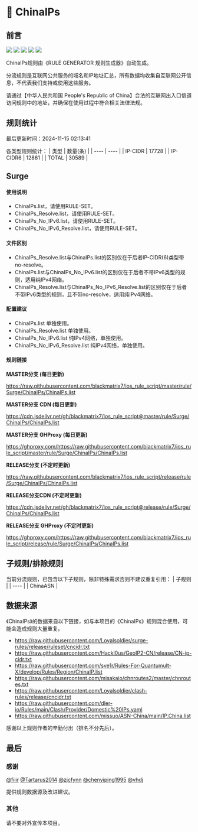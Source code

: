 # 🧸 ChinaIPs

## 前言

![](https://shields.io/badge/-移除重复规则-ff69b4) ![](https://shields.io/badge/-DOMAIN与DOMAIN--SUFFIX合并-green) ![](https://shields.io/badge/-DOMAIN--SUFFIX间合并-critical) ![](https://shields.io/badge/-DOMAIN--SUFFIX与DOMAIN--KEYWORD合并-blue) ![](https://shields.io/badge/-生成纯IPv4规则-89ed5d) 

ChinaIPs规则由《RULE GENERATOR 规则生成器》自动生成。

分流规则是互联网公共服务的域名和IP地址汇总，所有数据均收集自互联网公开信息，不代表我们支持或使用这些服务。

请通过【中华人民共和国 People's Republic of China】合法的互联网出入口信道访问规则中的地址，并确保在使用过程中符合相关法律法规。

## 规则统计

最后更新时间：2024-11-15 02:13:41

各类型规则统计：
| 类型 | 数量(条)  | 
| ---- | ----  |
| IP-CIDR | 17728  | 
| IP-CIDR6 | 12861  | 
| TOTAL | 30589  | 


## Surge 

#### 使用说明
- ChinaIPs.list，请使用RULE-SET。
- ChinaIPs_Resolve.list，请使用RULE-SET。
- ChinaIPs_No_IPv6.list，请使用RULE-SET。
- ChinaIPs_No_IPv6_Resolve.list，请使用RULE-SET。

#### 文件区别
- ChinaIPs_Resolve.list与ChinaIPs.list的区别仅在于后者IP-CIDR(6)类型带no-resolve。
- ChinaIPs.list与ChinaIPs_No_IPv6.list的区别仅在于后者不带IPv6类型的规则，适用纯IPv4网络。
- ChinaIPs_Resolve.list与ChinaIPs_No_IPv6_Resolve.list的区别仅在于后者不带IPv6类型的规则，且不带no-resolve，适用纯IPv4网络。

#### 配置建议
- ChinaIPs.list 单独使用。
- ChinaIPs_Resolve.list 单独使用。
- ChinaIPs_No_IPv6.list 纯IPv4网络，单独使用。
- ChinaIPs_No_IPv6_Resolve.list 纯IPv4网络，单独使用。

#### 规则链接
**MASTER分支 (每日更新)**

https://raw.githubusercontent.com/blackmatrix7/ios_rule_script/master/rule/Surge/ChinaIPs/ChinaIPs.list

**MASTER分支 CDN (每日更新)**

https://cdn.jsdelivr.net/gh/blackmatrix7/ios_rule_script@master/rule/Surge/ChinaIPs/ChinaIPs.list

**MASTER分支 GHProxy (每日更新)**

https://ghproxy.com/https://raw.githubusercontent.com/blackmatrix7/ios_rule_script/master/rule/Surge/ChinaIPs/ChinaIPs.list

**RELEASE分支 (不定时更新)**

https://raw.githubusercontent.com/blackmatrix7/ios_rule_script/release/rule/Surge/ChinaIPs/ChinaIPs.list

**RELEASE分支CDN (不定时更新)**

https://cdn.jsdelivr.net/gh/blackmatrix7/ios_rule_script@release/rule/Surge/ChinaIPs/ChinaIPs.list

**RELEASE分支 GHProxy (不定时更新)**

https://ghproxy.com/https://raw.githubusercontent.com/blackmatrix7/ios_rule_script/release/rule/Surge/ChinaIPs/ChinaIPs.list

## 子规则/排除规则

当前分流规则，已包含以下子规则，除非特殊需求否则不建议重复引用：
| 子规则  | 
| ----  |
| ChinaASN  | 


## 数据来源

《ChinaIPs》的数据来自以下链接，如与本项目的《ChinaIPs》规则混合使用，可能会造成规则大量重复。

- https://raw.githubusercontent.com/Loyalsoldier/surge-rules/release/ruleset/cncidr.txt
- https://raw.githubusercontent.com/Hackl0us/GeoIP2-CN/release/CN-ip-cidr.txt
- https://raw.githubusercontent.com/sve1r/Rules-For-Quantumult-X/develop/Rules/Region/ChinaIP.list
- https://raw.githubusercontent.com/misakaio/chnroutes2/master/chnroutes.txt
- https://raw.githubusercontent.com/Loyalsoldier/clash-rules/release/cncidr.txt
- https://raw.githubusercontent.com/dler-io/Rules/main/Clash/Provider/Domestic%20IPs.yaml
- https://raw.githubusercontent.com/missuo/ASN-China/main/IP.China.list


感谢以上规则作者的辛勤付出（排名不分先后）。

## 最后

### 感谢

[@fiiir](https://github.com/fiiir) [@Tartarus2014](https://github.com/Tartarus2014) [@zjcfynn](https://github.com/zjcfynn) [@chenyiping1995](https://github.com/chenyiping1995) [@vhdj](https://github.com/vhdj)

提供规则数据源及改进建议。

### 其他

请不要对外宣传本项目。